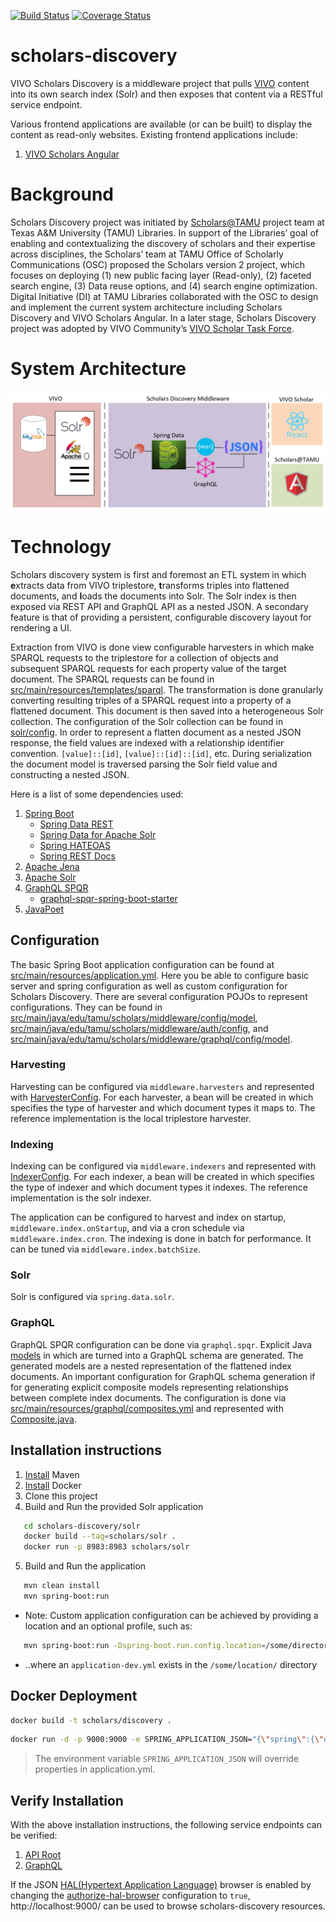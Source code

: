 [![Build Status](https://travis-ci.org/vivo-community/scholars-discovery.svg?branch=master)](https://travis-ci.org/vivo-community/scholars-discovery)
[![Coverage Status](https://coveralls.io/repos/github/vivo-community/scholars-discovery/badge.svg?branch=master)](https://coveralls.io/github/vivo-community/scholars-discovery?branch=master)

# scholars-discovery

VIVO Scholars Discovery is a middleware project that pulls [VIVO](https://duraspace.org/vivo/) content into its own search index (Solr) and then exposes that content via a RESTful service endpoint.

Various frontend applications are available (or can be built) to display the content as read-only websites.
Existing frontend applications include:
1. [VIVO Scholars Angular](https://github.com/vivo-community/scholars-angular)

# Background

Scholars Discovery project was initiated by [Scholars@TAMU](https://scholars.library.tamu.edu/) project team at Texas A&M University (TAMU) Libraries. In support of the Libraries’ goal of enabling and contextualizing the discovery of scholars and their expertise across disciplines, the Scholars’ team at TAMU Office of Scholarly Communications (OSC) proposed the Scholars version 2 project, which focuses on deploying (1) new public facing layer (Read-only), (2) faceted search engine, (3) Data reuse options, and (4) search engine optimization. Digital Initiative (DI) at TAMU Libraries collaborated with the OSC to design and implement the current system architecture including Scholars Discovery and VIVO Scholars Angular. In a later stage, Scholars Discovery project was adopted by VIVO Community’s [VIVO Scholar Task Force](https://wiki.duraspace.org/display/VIVO/VIVO+Scholar+Task+Force).

# System Architecture

![System Architecture](https://raw.githubusercontent.com/vivo-community/scholars-discovery/master/src/main/resources/scholars-discovery.png)

# Technology

Scholars discovery system is first and foremost an ETL system in which **e**xtracts data from VIVO triplestore, **t**ransforms triples into flattened documents, and **l**oads the documents into Solr. The Solr index is then exposed via REST API and GraphQL API as a nested JSON. A secondary feature is that of providing a persistent, configurable discovery layout for rendering a UI. 

Extraction from VIVO is done view configurable harvesters in which make SPARQL requests to the triplestore for a collection of objects and subsequent SPARQL requests for each property value of the target document. The SPARQL requests can be found in [src/main/resources/templates/sparql](https://github.com/vivo-community/scholars-discovery/tree/master/src/main/resources/templates/sparql). The transformation is done granularly converting resulting triples of a SPARQL request into a property of a flattened document. This document is then saved into a heterogeneous Solr collection. The configuration of the Solr collection can be found in [solr/config](https://github.com/vivo-community/scholars-discovery/tree/master/solr/config). In order to represent a flatten document as a nested JSON response, the field values are indexed with a relationship identifier convention. ```[value]::[id]```, ```[value]::[id]::[id]```, etc. During serialization the document model is traversed parsing the Solr field value and constructing a nested JSON.

Here is a list of some dependencies used:

1. [Spring Boot](https://spring.io/projects/spring-boot)
   - [Spring Data REST](https://spring.io/projects/spring-data-rest)
   - [Spring Data for Apache Solr](https://spring.io/projects/spring-data-solr)
   - [Spring HATEOAS](https://spring.io/projects/spring-hateoas)
   - [Spring REST Docs](https://spring.io/projects/spring-restdocs)
2. [Apache Jena](https://jena.apache.org/)
3. [Apache Solr](https://lucene.apache.org/solr/)
4. [GraphQL SPQR](https://github.com/leangen/graphql-spqr)
   - [graphql-spqr-spring-boot-starter](https://github.com/leangen/graphql-spqr-spring-boot-starter)
5. [JavaPoet](https://github.com/square/javapoet)

## Configuration

The basic Spring Boot application configuration can be found at [src/main/resources/application.yml](https://github.com/vivo-community/scholars-discovery/blob/master/src/main/resources/application.yml). Here you be able to configure basic server and spring configuration as well as custom configuration for Scholars Discovery. There are several configuration POJOs to represent configurations. They can be found in [src/main/java/edu/tamu/scholars/middleware/config/model](https://github.com/vivo-community/scholars-discovery/tree/master/src/main/java/edu/tamu/scholars/middleware/config/model), [src/main/java/edu/tamu/scholars/middleware/auth/config](https://github.com/vivo-community/scholars-discovery/tree/master/src/main/java/edu/tamu/scholars/middleware/auth/config), and [src/main/java/edu/tamu/scholars/middleware/graphql/config/model](https://github.com/vivo-community/scholars-discovery/tree/master/src/main/java/edu/tamu/scholars/middleware/graphql/config/model).

### Harvesting

Harvesting can be configured via ```middleware.harvesters``` and represented with [HarvesterConfig](https://github.com/vivo-community/scholars-discovery/blob/master/src/main/java/edu/tamu/scholars/middleware/config/model/HarvesterConfig.java). For each harvester, a bean will be created in which specifies the type of harvester and which document types it maps to. The reference implementation is the local triplestore harvester.

### Indexing

Indexing can be configured via ```middleware.indexers``` and represented with [IndexerConfig](https://github.com/vivo-community/scholars-discovery/blob/master/src/main/java/edu/tamu/scholars/middleware/config/model/IndexerConfig.java). For each indexer, a bean will be created in which specifies the type of indexer and which document types it indexes. The reference implementation is the solr indexer.

The application can be configured to harvest and index on startup, ```middleware.index.onStartup```, and via a cron schedule via ```middleware.index.cron```. The indexing is done in batch for performance. It can be tuned via ```middleware.index.batchSize```.

### Solr

Solr is configured via ```spring.data.solr```.

### GraphQL

GraphQL SPQR configuration can be done via ```graphql.spqr```. Explicit Java [models](https://github.com/vivo-community/scholars-discovery/tree/master/src/main/java/edu/tamu/scholars/middleware/graphql/model) in which are turned into a GraphQL schema are generated. The generated models are a nested representation of the flattened index documents. An important configuration for GraphQL schema generation if for generating explicit composite models representing relationships between complete index documents. The configuration is done via [src/main/resources/graphql/composites.yml](https://github.com/vivo-community/scholars-discovery/blob/master/src/main/resources/graphql/composites.yml) and represented with [Composite.java](https://github.com/vivo-community/scholars-discovery/tree/master/src/main/java/edu/tamu/scholars/middleware/graphql/config/model).

## Installation instructions

1. [Install](https://maven.apache.org/install.html) Maven
2. [Install](https://docs.docker.com/install/) Docker
3. Clone this project
4. Build and Run the provided Solr application
```bash
   cd scholars-discovery/solr
   docker build --tag=scholars/solr .
   docker run -p 8983:8983 scholars/solr
```
5. Build and Run the application
```bash
   mvn clean install
   mvn spring-boot:run
```
   - Note: Custom application configuration can be achieved by providing a location and an optional profile, such as:
```bash
   mvn spring-boot:run -Dspring-boot.run.config.location=/some/directory/ -Dspring-boot.run.profiles=dev
```
   - ..where an `application-dev.yml` exists in the `/some/location/` directory

## Docker Deployment

```bash
docker build -t scholars/discovery .
```

```bash
docker run -d -p 9000:9000 -e SPRING_APPLICATION_JSON="{\"spring\":{\"data\":{\"solr\":{\"host\":\"http://localhost:8983/solr\"}}},\"ui\":{\"url\":\"http://localhost:3000\"},\"vivo\":{\"base-url\":\"https://scholars.library.tamu.edu/vivo\"},\"graphql\":{\"spqr\":{\"gui\":{\"enabled\":true}}},\"middleware\":{\"allowed-origins\":[\"http://localhost:3000\"],\"index\":{\"onStartup\":false},\"export\":{\"individualBaseUri\":\"http://localhost:3000/display\"}}}" scholars/discovery
```

> The environment variable `SPRING_APPLICATION_JSON` will override properties in application.yml.

## Verify Installation

With the above installation instructions, the following service endpoints can be verified:

1. [API Root](http://localhost:9000/individual)
1. [GraphQL](http://localhost:9000/gui)

If the JSON [HAL(Hypertext Application Language)](https://www.baeldung.com/spring-rest-hal) browser is enabled by changing the [authorize-hal-browser](https://github.com/vivo-community/scholars-discovery/blob/master/src/main/resources/application.yml#L103) configuration to `true`, http://localhost:9000/ can be used to browse scholars-discovery resources.
